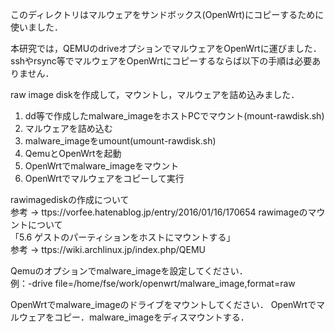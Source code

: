 このディレクトリはマルウェアをサンドボックス(OpenWrt)にコピーするために使いました．

本研究では，QEMUのdriveオプションでマルウェアをOpenWrtに運びました．  
sshやrsync等でマルウェアをOpenWrtにコピーするならば以下の手順は必要ありません．

raw image diskを作成して，マウントし，マルウェアを詰め込みました．  
1. dd等で作成したmalware_imageをホストPCでマウント(mount-rawdisk.sh)
2. マルウェアを詰め込む
3. malware_imageをumount(umount-rawdisk.sh)
4. QemuとOpenWrtを起動
5. OpenWrtでmalware_imageをマウント
6. OpenWrtでマルウェアをコピーして実行

rawimagediskの作成について  
参考 -> ttps://vorfee.hatenablog.jp/entry/2016/01/16/170654
rawimageのマウントについて  
「5.6	ゲストのパーティションをホストにマウントする」  
参考 -> ttps://wiki.archlinux.jp/index.php/QEMU

Qemuのオプションでmalware_imageを設定してください．  
例：-drive file=/home/fse/work/openwrt/malware_image,format=raw

OpenWrtでmalware_imageのドライブをマウントしてください．
OpenWrtでマルウェアをコピー．malware_imageをディスマウントする．
